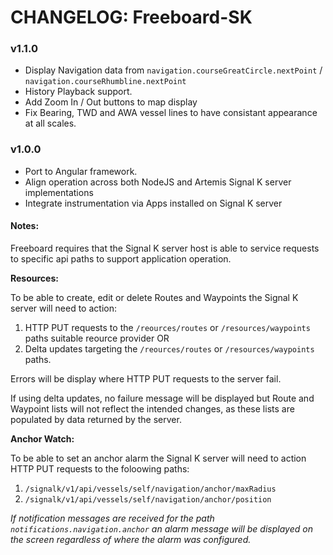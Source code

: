 # CHANGELOG: Freeboard-SK

### v1.1.0

- Display Navigation data from `navigation.courseGreatCircle.nextPoint` / `navigation.courseRhumbline.nextPoint`
- History Playback support.
- Add Zoom In / Out buttons to map display
- Fix Bearing, TWD and AWA vessel lines to have consistant appearance at all scales.



### v1.0.0

- Port to Angular framework.
- Align operation across both NodeJS and Artemis Signal K server implementations
- Integrate instrumentation via Apps installed on Signal K server


#### Notes:

Freeboard requires that the Signal K server host is able to service requests to specific api paths to support application operation.

**Resources:**

To be able to create, edit or delete Routes and Waypoints the Signal K server will need to action:

1. HTTP PUT requests to the `/reources/routes` or `/resources/waypoints` paths suitable reource provider  OR
2. Delta updates targeting the `/reources/routes` or `/resources/waypoints` paths.

Errors will be display where HTTP PUT requests to the server fail.

If using delta updates, no failure message will be displayed but Route and Waypoint lists will not reflect the intended changes, as these lists are populated by data returned by the server.

**Anchor Watch:**

To be able to set an anchor alarm the Signal K server will need to action HTTP PUT requests to the foloowing paths:
1. `/signalk/v1/api/vessels/self/navigation/anchor/maxRadius` 
2. `/signalk/v1/api/vessels/self/navigation/anchor/position` 

*If notification messages are received for the path `notifications.navigation.anchor` an alarm message will be displayed on the screen regardless of where the alarm was configured.*



